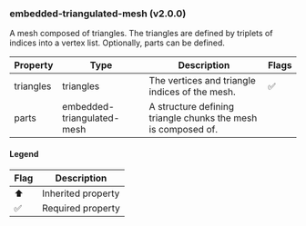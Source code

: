 ### embedded-triangulated-mesh (v2.0.0)
A mesh composed of triangles.
The triangles are defined by triplets of indices into a vertex list.
Optionally, parts can be defined.

| Property | Type | Description | Flags |
|---|---|---|---|
| triangles | triangles | The vertices and triangle indices of the mesh. | ✅ |
| parts | embedded-triangulated-mesh | A structure defining triangle chunks the mesh is composed of. |  |


#### Legend

| Flag | Description |
| --- | --- |
| ⬆️ | Inherited property |
| ✅ | Required property |

